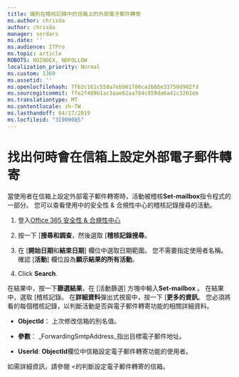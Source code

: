 ```yaml
---
title: 識別在稽核記錄中的信箱上的外部電子郵件轉寄
ms.author: chrisda
author: chrisda
manager: serdars
ms.date: ''
ms.audience: ITPro
ms.topic: article
ROBOTS: NOINDEX, NOFOLLOW
localization_priority: Normal
ms.custom: 1369
ms.assetid: ''
ms.openlocfilehash: 7fb2c161c558a7eb961f86ca2b86e33750d902fd
ms.sourcegitcommit: ffe2f489b1ac3aae62aa784c959da6a41c3261eb
ms.translationtype: MT
ms.contentlocale: zh-TW
ms.lasthandoff: 04/17/2019
ms.locfileid: "31909085"
---
```

# <a name="identify-when-external-email-forwarding-is-configured-on-mailboxes"></a>找出何時會在信箱上設定外部電子郵件轉寄

當使用者在信箱上設定外部電子郵件轉寄時，活動被稽核**Set-mailbox**指令程式的一部分。 您可以查看使用中的安全性 & 合規性中心的稽核記錄搜尋的活動。

1. 登入[Office 365 安全性 & 合規性中心](https://protection.office.com/)

2. 按一下 [**搜尋和調查**，然後選取 [**稽核記錄搜尋**。

3. 在 [**開始日期**和**結束日期**] 欄位中選取日期範圍。 您不需要指定使用者名稱。 確認 [**活動**] 欄位設為**顯示結果的所有活動**。

4. Click **Search**.

在結果中，按一下**篩選結果**，在 [活動篩選] 方塊中輸入**Set-mailbox** 。 在結果中，選取 [稽核記錄。 在**詳細資料**彈出式視窗中，按一下 [**更多的資訊**。 您必須將看的每個稽核記錄，以判斷活動是否與電子郵件轉寄功能的相關詳細資料。

- **ObjectId**： 上次修改信箱的別名值。

- **參數**： _ForwardingSmtpAddress_指出目標電子郵件地址。

- **UserId**: **ObjectId**欄位中信箱設定電子郵件轉寄功能的使用者。

如需詳細資訊，請參閱 <<c0>的判斷設定電子郵件轉寄的信箱。
